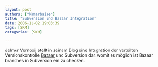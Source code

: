 ```yaml
---
layout: post
authors: ["khmarbaise"]
title: "Subversion und Bazaar Integration"
date: 2006-11-02 19:03:39
tags: [SKM]
categories: [SKM]

---
```

Jelmer Vernooij stellt in seinem Blog eine Integration der verteilten Versionskontrolle
[Bazaar](http://jelmer.vernstok.nl/blog/index.php?/categories/8-bzr "Bazaar") und Subversion dar, womit es möglich ist Bazaar 
branches in Subversion ein zu checken.
